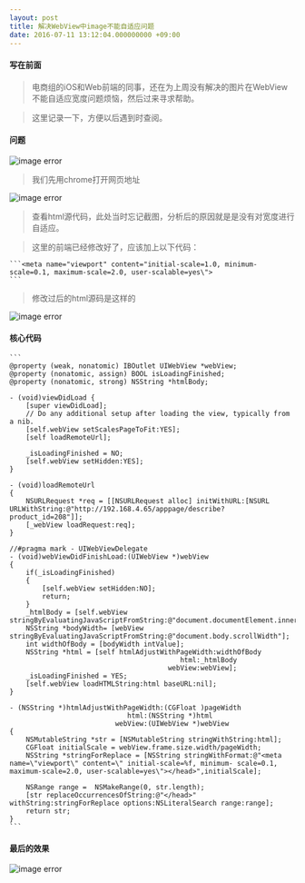 ```yaml
---
layout: post
title: 解决WebView中image不能自适应问题
date: 2016-07-11 13:12:04.000000000 +09:00
---
```


#### 写在前面

> 电商组的iOS和Web前端的同事，还在为上周没有解决的图片在WebView不能自适应宽度问题烦恼，然后过来寻求帮助。

> 这里记录一下，方便以后遇到时查阅。

#### 问题

![image error](http://o9lammkmn.bkt.clouddn.com/20160711001.png)

> 我们先用chrome打开网页地址

![image error](http://o9lammkmn.bkt.clouddn.com/20160711002.png)

> 查看html源代码，此处当时忘记截图，分析后的原因就是是没有对宽度进行自适应。

> 这里的前端已经修改好了，应该加上以下代码：
> 
	```<meta name="viewport" content="initial-scale=1.0, minimum-scale=0.1, maximum-scale=2.0, user-scalable=yes\"> 
	```
> 修改过后的html源码是这样的

![image error](http://o9lammkmn.bkt.clouddn.com/20160711004.png)
	

#### 核心代码

	```
	@property (weak, nonatomic) IBOutlet UIWebView *webView;
	@property (nonatomic, assign) BOOL isLoadingFinished;
	@property (nonatomic, strong) NSString *htmlBody;
	
	- (void)viewDidLoad {
    	[super viewDidLoad];
    	// Do any additional setup after loading the view, typically from a nib.
    	[self.webView setScalesPageToFit:YES];
    	[self loadRemoteUrl];
    
    	_isLoadingFinished = NO;
    	[self.webView setHidden:YES];
	}
	
	- (void)loadRemoteUrl
	{
    	NSURLRequest *req = [[NSURLRequest alloc] initWithURL:[NSURL URLWithString:@"http://192.168.4.65/apppage/describe?product_id=208"]];
    	[_webView loadRequest:req];
	}
	
	//#pragma mark - UIWebViewDelegate
	- (void)webViewDidFinishLoad:(UIWebView *)webView
	{
    	if(_isLoadingFinished)
    	{
       		[self.webView setHidden:NO];
        	return;
    	}
    	_htmlBody = [self.webView stringByEvaluatingJavaScriptFromString:@"document.documentElement.innerHTML"];
    	NSString *bodyWidth= [webView stringByEvaluatingJavaScriptFromString:@"document.body.scrollWidth"];
    	int widthOfBody = [bodyWidth intValue];
    	NSString *html = [self htmlAdjustWithPageWidth:widthOfBody
                                              html:_htmlBody
                                           webView:webView];
    	_isLoadingFinished = YES;
    	[self.webView loadHTMLString:html baseURL:nil];
	}

	- (NSString *)htmlAdjustWithPageWidth:(CGFloat )pageWidth
                                 html:(NSString *)html
                              webView:(UIWebView *)webView
	{
    	NSMutableString *str = [NSMutableString stringWithString:html];
    	CGFloat initialScale = webView.frame.size.width/pageWidth;
    	NSString *stringForReplace = [NSString stringWithFormat:@"<meta name=\"viewport\" content=\" initial-scale=%f, minimum-	scale=0.1, maximum-scale=2.0, user-scalable=yes\"></head>",initialScale];
    
    	NSRange range =  NSMakeRange(0, str.length);
    	[str replaceOccurrencesOfString:@"</head>" withString:stringForReplace options:NSLiteralSearch range:range];
    	return str;
	}
	```
	
#### 最后的效果

![image error](http://o9lammkmn.bkt.clouddn.com/20160711003.png)



